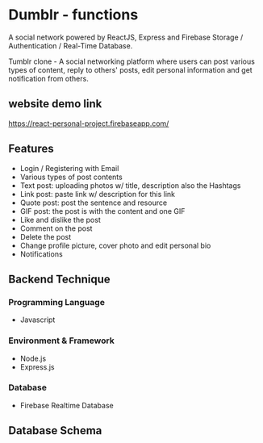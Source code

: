 # Dumblr - functions

A social network powered by ReactJS, Express and Firebase Storage / Authentication / Real-Time Database.

Tumblr clone - A social networking platform where users can post various types of content, reply to others' posts, edit personal information and get notification from others.

## website demo link
<https://react-personal-project.firebaseapp.com/>

## Features
* Login / Registering with Email
* Various types of post contents
* Text post: uploading photos w/ title, description also the Hashtags
* Link post: paste link w/ description for this link
* Quote post: post the sentence and resource
* GIF post: the post is with the content and one GIF
* Like and dislike the post
* Comment on the post
* Delete the post
* Change profile picture, cover photo and edit personal bio
* Notifications

## Backend Technique
### Programming Language
* Javascript
### Environment & Framework
* Node.js
* Express.js
### Database
* Firebase Realtime Database

## Database Schema


